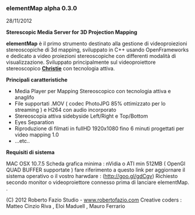 ### **elementMap alpha 0.3.0** 
28/11/2012

**Sterescopic Media Server for 3D Projection Mapping**

**elementMap** è il primo strumento destinato alla gestione di videoproiezioni stereoscopiche di 3d mapping, sviluppato in C++ usando OpenFrameworks e dedicato a video proiezioni stereoscopiche con differenti modalità di visualizzazione. Sviluppato principalmente sul videoproiettore stereoscopico **[Christie](http://goo.gl/U4w0n)** con tecnologia attiva.

**Principali caratteristiche**

- Media Player per Mapping Stereoscopico con tecnologia attiva e anaglifo
- File supportati .MOV ( codec PhotoJPG 85% ottimizzato per lo streaming ) e H264 con audio incorporato
- Stereoscopia attiva sidebyside Left/Right e Top/Bottom
- Eyes Separation
- Riproduzione di filmati in fullHD 1920x1080 fino 6 minuti progettati per video mapping 1.0
- ...etc..


**Requisiti di sistema**
 
MAC OSX 10.7.5 
Scheda grafica minima : nVidia o ATI min 512MB ( OpenGl QUAD BUFFER supportate ) 
fare riferimento a questo link per aggiornare il sistema operativo o il vostro harwdare : (http://goo.gl/gdCgv) 
Richiesto secondo monitor o videoproiettore connesso prima di lanciare elementMap. .

(C) 2012 Roberto Fazio Studio - www.robertofazio.com 
Creative coders : Matteo Cinzio Riva , Eloi Maduell , Mauro Ferrario 